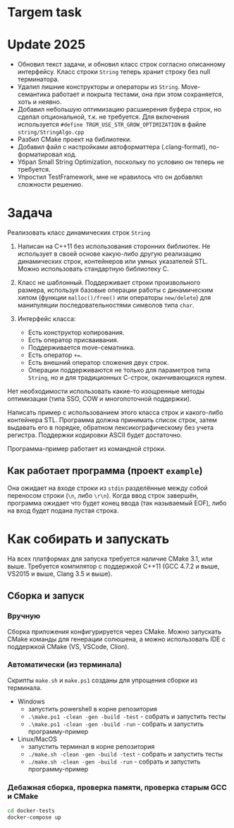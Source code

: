 Targem task
===========

# Update 2025

- Обновил текст задачи, и обновил класс строк согласно описанному интерфейсу. Класс строки `String` теперь хранит строку без null терминатора.
- Удалил лишние конструкторы и операторы из `String`. Move-семантика работает и покрыта тестами, она при этом сохраняется, хоть и неявно.
- Добавил небольшую оптимизацию расшиерения буфера строк, но сделал опциональной, т.к. не требуется. Для включения используется `#define TRGM_USE_STR_GROW_OPTIMIZATION` в файле `string/StringAlgo.cpp`
- Разбил CMake проект на библиотеки.
- Добавил файл с настройками автоформаттера (.clang-format), по-форматировал код.
- Убрал Small String Optimization, поскольку по условию он теперь не требуется.
- Упростил TestFramework, мне не нравилось что он добавлял сложности решению.

# Задача

Реализовать класс динамических строк `String`

1. Написан на C++11 без использования сторонних библиотек. Не использует в своей основе 
какую-либо другую реализацию динамических строк, контейнеров или умных указателей STL.
Можно использовать стандартную библиотеку C.

2. Класс не шаблонный. Поддерживает строки произвольного размера, используя базовые 
операции работы с динамическим хипом (функции `malloc()/free()` или операторы `new/delete`)
для манипуляции последовательностями символов типа `char`.

3. Интерфейс класса:
    - Есть конструктор копирования.
    - Есть оператор присваивания.
    - Поддерживается move-сематника.
    - Есть оператор `+=`.
    - Есть внешний оператор сложения двух строк.
    - Операции поддерживаются не только для параметров типа `String`, но и для традиционных С-строк, оканчивающихся нулем.

Нет необходимости использовать какие-то изощренные методы оптимизации (типа SSO, COW и многопоточной поддержки).

Написать пример с использованием этого класса строк и какого-либо контейнера STL. 
Программа должна принимать список строк, затем выдавать его в порядке, обратном
лексикографическому без учета регистра. Поддержки кодировки ASCII будет достаточно.

Программа-пример работает из командной строки.

## Как работает программа (проект `example`)

Она ожидает на входе строки из `stdin` разделённые между собой переносом строки (`\n`, либо `\r\n`).
Когда ввод строк завершён, программа ожидает что будет конец ввода (так называемый EOF), либо на вход будет подана пустая строка.

# Как собирать и запускать

На всех платформах для запуска требуется наличие CMake 3.1, или выше.
Требуется компилятор с поддержкой C++11 (GCC 4.7.2 и выше, VS2015 и выше, Clang 3.5 и выше).

## Сборка и запуск

### Вручную

Сборка приложения конфигурируется через CMake.
Можно запускать CMake команды для генерации солюшена, а можно использовать IDE с поддержкой CMake (VS, VSCode, Clion).

### Автоматически (из терминала)

Скрипты `make.sh` и `make.ps1` созданы для упрощения сборки из терминала.

- Windows
    - запустить powershell в корне репозитория
    - `.\make.ps1 -clean -gen -build -test` - собрать и запустить тесты
    - `.\make.ps1 -clean -gen -build -run` - собрать и запустить программу-пример
- Linux/MacOS
    - запустить терминал в корне репозитория
    - `./make.sh -clean -gen -build -test` - собрать и запустить тесты
    - `./make.sh -clean -gen -build -run` - собрать и запустить программу-пример

### Дебажная сборка, проверка памяти, проверка старым GCC и CMake

```bash
cd docker-tests
docker-compose up
```
